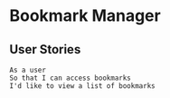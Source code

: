# Bookmark Manager #

## User Stories ##
```
As a user
So that I can access bookmarks
I'd like to view a list of bookmarks
```
